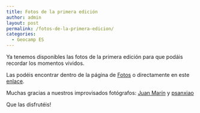 ```yaml
---
title: Fotos de la primera edición
author: admin
layout: post
permalink: /fotos-de-la-primera-edicion/
categories:
  - Geocamp ES
---
```

Ya tenemos disponibles las fotos de la primera edición para que podáis recordar los momentos vividos.

Las podéis encontrar dentro de la página de [Fotos][1] o directamente en este [enlace][2].

Muchas gracias a nuestros improvisados fotógrafos: [Juan Marín][3] y [psanxiao][4]

Que las disfrutéis!

 [1]: http://geocamp.es/fotos/
 [2]: https://www.dropbox.com/sc/c1xlav2tfoc58os/5B32qE2kWH
 [3]: https://twitter.com/jmarinotero
 [4]: http://twitter.com/psanxiao
